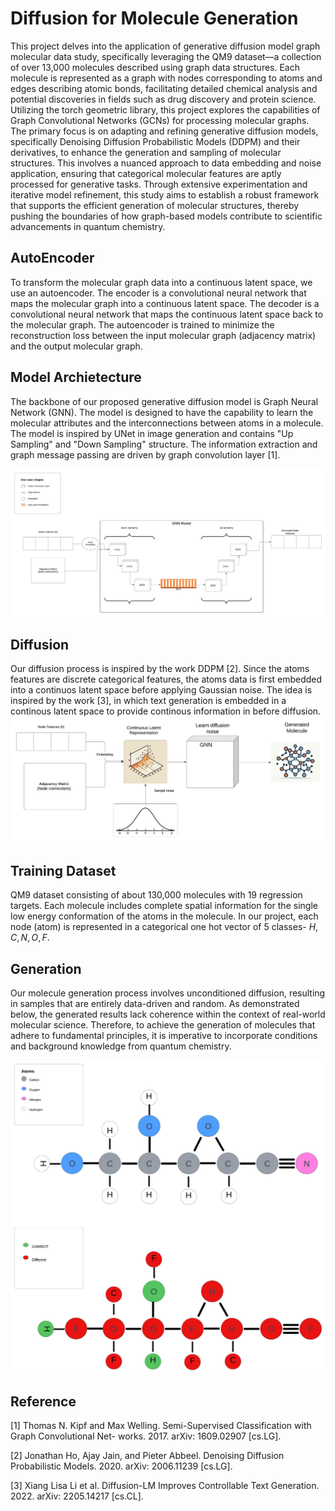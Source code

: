 # Diffusion for Molecule Generation

This project delves into the application of generative diffusion model graph molecular data study, specifically leveraging the QM9 dataset—a collection of over 13,000 molecules described using graph data structures. Each molecule is represented as a graph with nodes corresponding to atoms and edges describing atomic bonds, facilitating detailed chemical analysis and potential discoveries in fields such as drug discovery and protein science.
Utilizing the torch geometric library, this project explores the capabilities of Graph Convolutional Networks (GCNs) for processing molecular graphs. The primary focus is on adapting and refining generative diffusion models, specifically Denoising Diffusion Probabilistic Models (DDPM) and their derivatives, to enhance the generation and sampling of molecular structures. This involves a nuanced approach to data embedding and noise application, ensuring that categorical molecular features are aptly processed for generative tasks. Through extensive experimentation and iterative model refinement, this study aims to establish a robust framework that supports the efficient generation of molecular structures, thereby pushing the boundaries of how graph-based models contribute to scientific advancements in quantum chemistry.

## AutoEncoder

To transform the molecular graph data into a continuous latent space, we use an autoencoder. The encoder is a convolutional neural network that maps the molecular graph into a continuous latent space. The decoder is a convolutional neural network that maps the continuous latent space back to the molecular graph. The autoencoder is trained to minimize the reconstruction loss between the input molecular graph (adjacency matrix) and the output molecular graph.

## Model Archietecture

The backbone of our proposed generative diffusion model is Graph Neural Network (GNN). The model is designed to have the capability to learn the molecular attributes and the interconnections between atoms in a molecule. The model is inspired by UNet in image generation and contains "Up Sampling" and "Down Sampling" structure. The information extraction and graph message passing are driven by graph convolution layer [1].

![Model architecture](figs/GNN_model_Diagram.jpeg)

## Diffusion

Our diffusion process is inspired by the work DDPM [2]. Since the atoms features are discrete categorical features, the atoms data is first embedded into a continuos latent space before applying Gaussian noise. The idea is inspired by the work [3], in which text generation is embedded in a continous latent space to provide continous information in before diffusion.
![Diffusion Model](figs/Diffusion.jpeg)

## Training Dataset

QM9 dataset consisting of about 130,000 molecules with 19 regression targets. Each molecule includes complete spatial information for the single low energy conformation of the atoms in the molecule. In our project, each node (atom) is represented in a categorical one hot vector of 5 classes- $H,C,N,O,F$.

## Generation

Our molecule generation process involves unconditioned diffusion, resulting in samples that are entirely data-driven and random. As demonstrated below, the generated results lack coherence within the context of real-world molecular science. Therefore, to achieve the generation of molecules that adhere to fundamental principles, it is imperative to incorporate conditions and background knowledge from quantum chemistry.

![molecule](figs/molecule.jpeg)

## Reference

[1] Thomas N. Kipf and Max Welling. Semi-Supervised Classification with Graph Convolutional Net-
works. 2017. arXiv: 1609.02907 [cs.LG].

[2] Jonathan Ho, Ajay Jain, and Pieter Abbeel. Denoising Diffusion Probabilistic Models. 2020. arXiv:
2006.11239 [cs.LG].

[3] Xiang Lisa Li et al. Diffusion-LM Improves Controllable Text Generation. 2022. arXiv: 2205.14217
[cs.CL].

